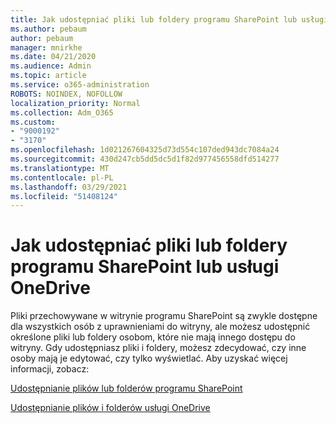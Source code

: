 ```yaml
---
title: Jak udostępniać pliki lub foldery programu SharePoint lub usługi OneDrive
ms.author: pebaum
author: pebaum
manager: mnirkhe
ms.date: 04/21/2020
ms.audience: Admin
ms.topic: article
ms.service: o365-administration
ROBOTS: NOINDEX, NOFOLLOW
localization_priority: Normal
ms.collection: Adm_O365
ms.custom:
- "9000192"
- "3170"
ms.openlocfilehash: 1d021267604325d73d554c107ded943dc7084a24
ms.sourcegitcommit: 430d247cb5dd5dc5d1f82d977456558dfd514277
ms.translationtype: MT
ms.contentlocale: pl-PL
ms.lasthandoff: 03/29/2021
ms.locfileid: "51408124"
---
```

# <a name="how-to-share-sharepoint-or-onedrive-files-or-folders"></a>Jak udostępniać pliki lub foldery programu SharePoint lub usługi OneDrive

Pliki przechowywane w witrynie programu SharePoint są zwykle dostępne dla wszystkich osób z uprawnieniami do witryny, ale możesz udostępnić określone pliki lub foldery osobom, które nie mają innego dostępu do witryny. Gdy udostępniasz pliki i foldery, możesz zdecydować, czy inne osoby mają je edytować, czy tylko wyświetlać. Aby uzyskać więcej informacji, zobacz:

[Udostępnianie plików lub folderów programu SharePoint](https://support.office.com/article/1fe37332-0f9a-4719-970e-d2578da4941c)

[Udostępnianie plików i folderów usługi OneDrive](https://support.microsoft.com/office/share-onedrive-files-and-folders-9fcc2f7d-de0c-4cec-93b0-a82024800c07?ui=en-US&rs=en-US&ad=US&storagetype=stage)